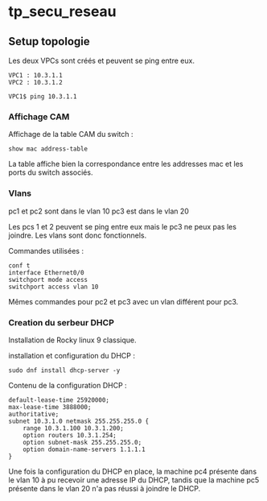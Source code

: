 # tp_secu_reseau

## Setup topologie

Les deux VPCs sont créés et peuvent se ping entre eux.

```
VPC1 : 10.3.1.1
VPC2 : 10.3.1.2

VPC1$ ping 10.3.1.1
```
### Affichage CAM

Affichage de la table CAM du switch :

```
show mac address-table
```

La table affiche bien la correspondance entre les addresses mac et les ports du switch associés.

### Vlans

pc1 et pc2 sont dans le vlan 10
pc3 est dans le vlan 20

Les pcs 1 et 2 peuvent se ping entre eux mais le pc3 ne peux pas les joindre. Les vlans sont donc fonctionnels.

Commandes utilisées :

```
conf t
interface Ethernet0/0
switchport mode access
switchport access vlan 10

```
Mêmes commandes pour pc2 et pc3 avec un vlan différent pour pc3.

### Creation du serbeur DHCP

Installation de Rocky linux 9 classique.

installation et configuration du DHCP :

```
sudo dnf install dhcp-server -y

```

Contenu de la configuration DHCP :
```
default-lease-time 25920000;
max-lease-time 3888000;
authoritative;
subnet 10.3.1.0 netmask 255.255.255.0 {
    range 10.3.1.100 10.3.1.200;
    option routers 10.3.1.254;
    option subnet-mask 255.255.255.0;
    option domain-name-servers 1.1.1.1
}
```
Une fois la configuration du DHCP en place, la machine pc4 présente dans le vlan 10 à pu recevoir une adresse IP du DHCP, tandis que la machine pc5 présente dans le vlan 20 n'a pas réussi à joindre le DHCP.

